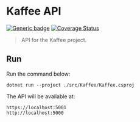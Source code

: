 # Kaffee API

[![Generic badge](https://img.shields.io/badge/version-0.3.0-<>.svg)](https://shields.io/)
[![Coverage Status](https://coveralls.io/repos/github/wel-shy/kaffee-api/badge.svg?branch=)](https://coveralls.io/github/wel-shy/kaffee-api?branch=master)

> API for the Kaffee project.

## Run

Run the command below:

```console
dotnet run --project ./src/Kaffee/Kaffee.csproj
```

The API will be available at:

```console
https://localhost:5001
http://localhost:5000
```
